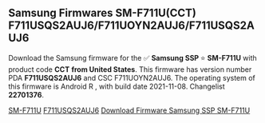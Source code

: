 <h2>Samsung Firmwares SM-F711U(CCT) F711USQS2AUJ6/F711UOYN2AUJ6/F711USQS2AUJ6</h2>
Download the Samsung firmware for the ✅ <strong>Samsung SSP </strong> ⭐ <strong>SM-F711U</strong> with product code <strong>CCT</strong> <strong> from United States</strong>. This firmware has version number PDA <strong>F711USQS2AUJ6</strong> and CSC F711UOYN2AUJ6. The operating system of this firmware is Android R , with build date 2021-11-08. Changelist <strong>22701376</strong>.


[SM-F711U](https://samfirm.shop/samsung/model/SM-F711U)
[F711USQS2AUJ6](https://samfirm.shop/samsung/pda/F711USQS2AUJ6)
[Download Firmware Samsung SSP SM-F711U](https://samfirm.shop/samsung/firmware/472611)
